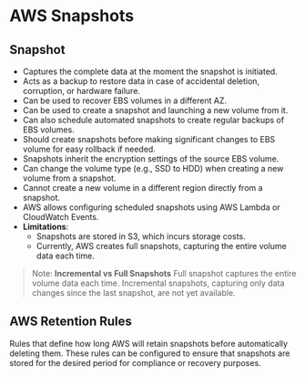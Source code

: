 # AWS Snapshots

## Snapshot
- Captures the complete data at the moment the snapshot is initiated. 
- Acts as a backup to restore data in case of accidental deletion, corruption, or hardware failure.
- Can be used to recover EBS volumes in a different AZ.
- Can be used to create a snapshot and launching a new volume from it.
- Can also schedule automated snapshots to create regular backups of EBS volumes.
- Should create snapshots before making significant changes to EBS volume for easy rollback if needed.
- Snapshots inherit the encryption settings of the source EBS volume.
- Can change the volume type (e.g., SSD to HDD) when creating a new volume from a snapshot.
- Cannot create a new volume in a different region directly from a snapshot. 
- AWS allows configuring scheduled snapshots using AWS Lambda or CloudWatch Events. 
- **Limitations**:
  - Snapshots are stored in S3, which incurs storage costs.
  - Currently, AWS creates full snapshots, capturing the entire volume data each time.

> Note: **Incremental vs Full Snapshots**
> Full snapshot captures the entire volume data each time. Incremental snapshots, capturing only data changes since the last snapshot, are not yet available.


## AWS Retention Rules
Rules that define how long AWS will retain snapshots before automatically deleting them. These rules can be configured to ensure that snapshots are stored for the desired period for compliance or recovery purposes.